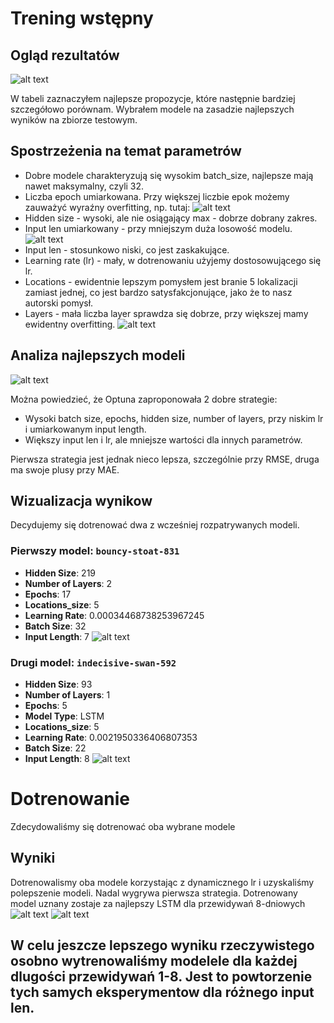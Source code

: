 # Trening wstępny

## Ogląd rezultatów

![alt text](LSTM-rezultaty-wstępny.png)

W tabeli zaznaczyłem najlepsze propozycje, które następnie bardziej szczegółowo porównam. Wybrałem modele na zasadzie najlepszych wyników na zbiorze testowym.

## Spostrzeżenia na temat parametrów

- Dobre modele charakteryzują się wysokim batch_size, najlepsze mają nawet maksymalny, czyli 32.
- Liczba epoch umiarkowana. Przy większej liczbie epok możemy zauważyć wyraźny overfitting, np. tutaj:
  ![alt text](image.png)
- Hidden size - wysoki, ale nie osiągający max - dobrze dobrany zakres.
- Input len umiarkowany - przy mniejszym duża losowość modelu.
  ![alt text](image-1.png)
- Input len - stosunkowo niski, co jest zaskakujące.
- Learning rate (lr) - mały, w dotrenowaniu użyjemy dostosowującego się lr.
- Locations - ewidentnie lepszym pomysłem jest branie 5 lokalizacji zamiast jednej, co jest bardzo satysfakcjonujące, jako że to nasz autorski pomysł.
- Layers - mała liczba layer sprawdza się dobrze, przy większej mamy ewidentny overfitting.
  ![alt text](image-2.png)

## Analiza najlepszych modeli

![alt text](image-3.png)

Można powiedzieć, że Optuna zaproponowała 2 dobre strategie:
- Wysoki batch size, epochs, hidden size, number of layers, przy niskim lr i umiarkowanym input length.
- Większy input len i lr, ale mniejsze wartości dla innych parametrów.

Pierwsza strategia jest jednak nieco lepsza, szczególnie przy RMSE, druga ma swoje plusy przy MAE.
## Wizualizacja wynikow
Decydujemy się dotrenować dwa z wcześniej rozpatrywanych modeli.
### Pierwszy model: `bouncy-stoat-831`
- **Hidden Size**: 219
- **Number of Layers**: 2
- **Epochs**: 17
- **Locations_size**: 5
- **Learning Rate**: 0.00034468738253967245
- **Batch Size**: 32
- **Input Length**: 7
![alt text](image-4.png)
  

### Drugi model: `indecisive-swan-592`
- **Hidden Size**: 93
- **Number of Layers**: 1
- **Epochs**: 5
- **Model Type**: LSTM
- **Locations_size**: 5
- **Learning Rate**: 0.0021950336406807353
- **Batch Size**: 22
- **Input Length**: 8
![alt text](image-5.png)



# Dotrenowanie
Zdecydowaliśmy się dotrenować oba wybrane modele
## Wyniki
Dotrenowalismy oba modele korzystając z dynamicznego lr i uzyskaliśmy polepszenie modeli. Nadal wygrywa pierwsza strategia.
Dotrenowany model uznany zostaje za najlepszy LSTM dla przewidywań 8-dniowych
![alt text](image-6.png)
![alt text](image-7.png)


## W celu jeszcze lepszego wyniku rzeczywistego osobno wytrenowaliśmy modelele dla każdej dlugości przewidywań 1-8. Jest to powtorzenie tych samych eksperymentow dla różnego input len.